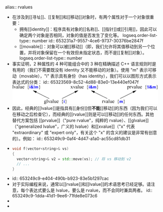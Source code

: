 alias:: rvalues

- 在涉及到[[寻址]]、[[复制]]和[[移动]]对象时，有两个属性对于一个对象很重要：
	- 拥有[[identity]]：程序具有对象的[[名称]]、[[指针]]或[[引用]]，因此可以确定两个对象是否相同，对象的值是否发生了变化等。
	  logseq.order-list-type:: number
	  id:: 653231a7-9557-4ce6-9737-30376be2847f
	- [[movable]]：对象可以被[[移动]]（即，我们允许将其值移动到另一个位置，并将对象保留在一个有效但未指定状态，而不是[[复制]]对象）。
	  logseq.order-list-type:: number
- 事实证明，2 种属性的 4 种可能组合中的 3 种在精确描述 C++ 语言规则时是有用的（我们不需要既没有 identity 又不能移动的对象）。使用 "m" 表示可移动（movable），"i" 表示具有身份（has identity），我们可以以图形方式表示表达式的分类：
  id:: 65323569-8c52-4d88-83e0-13e440ef047f
  ![image.png](../assets/image_1697787998357_0.png)
- 因此，经典的[[lvalue]]是指具有[[身份]]但**不能**[[移动]]的东西（因为我们可以在移动之后检查它），而经典的[[rvalue]]则是可以[[移动]]的任何东西。其他替代方案包括 [[prvalue]]（"pure rvalue"，纯粹的 rvalue）、[[glvalue]]（"generalized lvalue"，广义的 lvalue）和[[xvalue]]（"x" 代表 "extraordinary" 或 "expert only"，有关这个 "x" 的含义的建议是非常有创意的）。例如：
  id:: 653249c9-0af4-4d47-a1a0-ac55cd81db31
- ```C++
  void f(vector<string>& vs)
  {
    vector<string>& v2 = std::move(vs); // 将 vs 移动到 v2
    // ...
  }
  ```
- id:: 653249c9-e404-490b-b923-83e5b1297cac
- 对于实际编程来说，通常以[[rvalue]]和[[lvalue]]的术语思考已经足够。请注意，每个表达式要么是 lvalue，要么是 rvalue，而不会同时兼具两者。
  id:: 653249c9-1dda-41d1-9ee6-71fde8e073c6
-
-